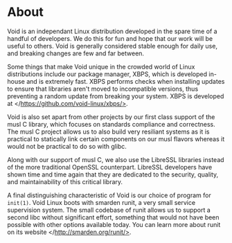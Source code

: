 # About

Void is an independant Linux distribution developed in the spare time
of a handful of developers.  We do this for fun and hope that our work
will be useful to others.  Void is generally considered stable enough
for daily use, and breaking changes are few and far between.

Some things that make Void unique in the crowded world of Linux
distributions include our package manager, XBPS, which is developed
in-house and is extremely fast.  XBPS performs checks when installing
updates to ensure that libraries aren't moved to incompatible
versions, thus preventing a random update from breaking your system.
XBPS is developed at </https://github.com/void-linux/xbps/>.

Void is also set apart from other projects by our first class support
of the musl C library, which focuses on standards compliance and
correctness.  The musl C project allows us to also build very
resiliant systems as it is practical to statically link certain
components on our musl flavors whereas it would not be practical to do
so with glibc.

Along with our support of musl C, we also use the LibreSSL libraries
instead of the more traditional OpenSSL counterpart.  LibreSSL
developers have shown time and time again that they are dedicated to
the security, quality, and maintainability of this critical library.

A final distinguishing characteristic of Void is our choice of program
for `init(1)`.  Void Linux boots with smarden runit, a very small
service supervision system.  The small codebase of runit allows us to
support a second libc without significant effort, something that would
not have been possible with other options available today.  You can
learn more about runit on its website </http://smarden.org/runit/>.
